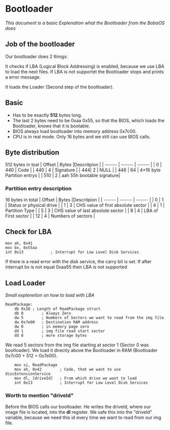 # Bootloader
*This document is a basic Explenation what the Bootloader from the BobaOS does*
## Job of the bootloader
Our bootloader does 2 things:

It checks if LBA (Logical Block Addressing) is enabled, because we use LBA to load the next files. If LBA is not supportet the Bootloader stops and prints a error message.

It loads the Loader (Second step of the bootloader).


## Basic
 - Has to be exactly **512** bytes long. 
 - The last 2 bytes need to be 0xaa 0x55, so that the BIOS, which loads the Bootloader, knows that it is    bootable.
 - BIOS always load bootloader into memory address 0x7c00.
 - CPU is in real mode. Only 16 bytes and we still can use BIOS calls.

## Byte distribution
512 bytes in toal
| Offset | Bytes |Descritpion |
| ------ | ------ | ------ |
| 0 | 440 | Code |
| 440 | 4 | Signature |
| 444| 2 | NULL |
| 446 | 64 | 4*16 byte Partition entrys |
| 510 | 2 |  aah 55h bootable signature|

### Partition entry description
16 bytes in total
| Offset | Bytes |Descritpion |
| ------ | ------ | ------ |
| 0 | 1 | Status or physical drive |
| 1 | 3 | CHS value of first absolute sector |
| 4 | 1 | Partition Type |
| 5 | 3 | CHS value of last absolute sector |
| 8 | 4 | LBA of First sector |
| 12 | 4 | Numbers of sectors |
## Check for LBA
```x86asm
mov ah, 0x41
mov bx, 0x55aa
int 0x13            ; Interrupt for Low Level Disk Services
```
If there is a read error with the disk service, the carry bit is set.
If after interrupt bx is not equal 0xaa55 then LBA is not supported
## Load Loader
*Small explenetion on how to load with LBA*
```x86asm
ReadPackage:
	db 0x10	; Length of ReadPackage struct
	db 0		; Always Zero
	dw 5		; Numbers of Sectors we want to read from the img file
	dw 0x7e00	; Destination RAM address
	dw 0		; in memory page zero
	dd 1		; img file read start sector
	dd 0		; more storage bytes
```
We read 5 sectors from the img file starting at sector 1 (Sector 0 was bootloader).
We load it directly above the Bootloader in RAM (Bootloader 0x7c00 + 512 = 0x7e00).
```x86asm
	mov si, ReadPackage
	mov ah, 0x42        ; Code, that we want to use discExtensionService
	mov dl, [driveId]   ; From which drive we want to load
	int 0x13            ; Interrupt for Low Level Disk Services
```

### Worth to mention "driveId"
Before the BIOS calls our bootloader. He writes the driveId, where our image file is located, into the **dl** register. We safe this into the "driveId" variable, because we need this id every time we want to read from our img file.
